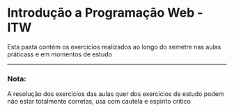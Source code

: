 <h1>Introdução a Programação Web - ITW</h1>
<p>Esta pasta contém os exercicios realizados ao longo do semetre nas aulas práticass e em momentos de estudo</p>
<hr>

<h3>Nota:</h3>
<p>A resolução dos exercicios das aulas quer dos exercicios de estudo podem não estar totalmente corretas, usa com cautela e espirito critico</p>
